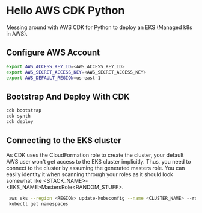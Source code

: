 # Hello AWS CDK Python

Messing around with AWS CDK for Python to deploy an EKS (Managed k8s in AWS).

## Configure AWS Account

```bash
export AWS_ACCESS_KEY_ID=<AWS_ACCESS_KEY_ID>
export AWS_SECRET_ACCESS_KEY=<AWS_SECRET_ACCESS_KEY>
export AWS_DEFAULT_REGION=us-east-1
```

## Bootstrap And Deploy With CDK

```bash
cdk bootstrap
cdk synth
cdk deploy
```

## Connecting to the EKS cluster

As CDK uses the CloudFormation role to create the cluster, your default AWS user won't get access to the EKS cluster implicitly. Thus, you need to connect to the cluster by assuming the generated masters role.
You can easily identity it when scanning through your roles as it should look somewhat like <STACK_NAME>-<EKS_NAME>MastersRole<RANDOM_STUFF>.

```bash
 aws eks --region <REGION> update-kubeconfig --name <CLUSTER_NAME> --role-arn <EKS_MASTERS_ROLE_ARN>
 kubectl get namespaces
```